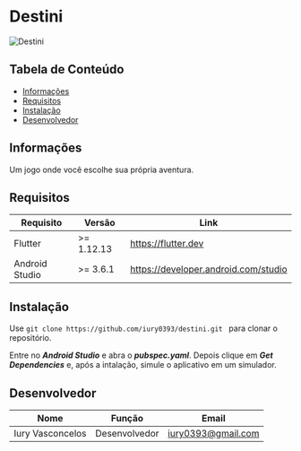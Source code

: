 # Destini

![Destini](Destini.gif)

## Tabela de Conteúdo
- <a href="#informações">Informações</a>
- <a href="#requisitos">Requisitos</a>
- <a href="#instalação">Instalação</a>
- <a href="#desenvolvedor">Desenvolvedor</a>

## Informações
Um jogo onde você escolhe sua própria aventura.

## Requisitos

| Requisito | Versão | Link |
| ------ | ------ | ----- |
| Flutter | >= 1.12.13 | https://flutter.dev |
| Android Studio | >= 3.6.1 | https://developer.android.com/studio |

## Instalação

Use ```git clone https://github.com/iury0393/destini.git ``` para clonar o repositório.

Entre no ***Android Studio*** e abra o ***pubspec.yaml***.
Depois clique em ***Get Dependencies*** e, após a intalação, simule o aplicativo em um simulador.


## Desenvolvedor

| Nome | Função | Email |
| ------ | ------ | ----- |
| Iury Vasconcelos | Desenvolvedor | iury0393@gmail.com |